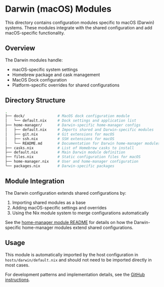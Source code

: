 
# Darwin (macOS) Modules

This directory contains configuration modules specific to macOS (Darwin) systems. These modules integrate with the shared configuration and add macOS-specific functionality.

## Overview

The Darwin modules handle:

- macOS-specific system settings
- Homebrew package and cask management
- MacOS Dock configuration
- Platform-specific overrides for shared configurations

## Directory Structure

```sh
.
├── dock/               # MacOS dock configuration module
│   └── default.nix     # Dock settings and application list
├── home-manager/       # Darwin-specific home-manager configs
│   ├── default.nix     # Imports shared and Darwin-specific modules
│   ├── git.nix         # Git extensions for macOS
│   ├── ssh.nix         # SSH extensions for macOS
│   └── README.md       # Documentation for Darwin home-manager modules
├── casks.nix           # List of Homebrew casks to install
├── default.nix         # Main Darwin module definition
├── files.nix           # Static configuration files for macOS
├── home-manager.nix    # User and home-manager configuration
└── packages.nix        # Darwin-specific packages
```

## Module Integration

The Darwin configuration extends shared configurations by:

1. Importing shared modules as a base
2. Adding macOS-specific settings and overrides
3. Using the Nix module system to merge configurations automatically

See the [home-manager module README](./home-manager/README.md) for details on how the Darwin-specific home-manager modules extend shared configurations.

## Usage

This module is automatically imported by the host configuration in `hosts/darwin/default.nix` and should not need to be imported directly in most cases.

For development patterns and implementation details, see the [GitHub instructions](../../.github/instructions/module-specific-guide.md).
